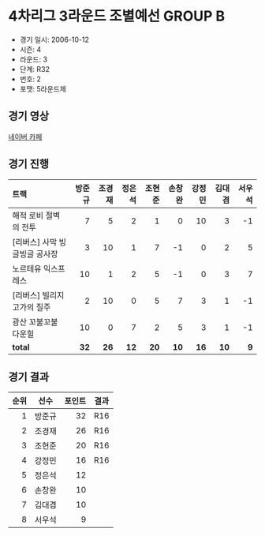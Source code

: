 # 4차리그 3라운드 조별예선 GROUP B

- 경기 일시: 2006-10-12
- 시즌: 4
- 라운드: 3
- 단계: R32
- 번호: 2
- 포맷: 5라운드제





## 경기 영상
[네이버 카페](https://cafe.naver.com/leaguekart/67)

## 경기 진행

| 트랙 | 방준규 | 조경재 | 정은석 | 조현준 | 손창완 | 강정민 | 김대겸 | 서우석 |
|:---|---:|---:|---:|---:|---:|---:|---:|---:|
| 해적 로비 절벽의 전투 | 7 | 5 | 2 | 1 | 0 | 10 | 3 | -1 |
| [리버스] 사막 빙글빙글 공사장 | 3 | 10 | 1 | 7 | -1 | 0 | 2 | 5 |
| 노르테유 익스프레스 | 10 | 1 | 2 | 5 | -1 | 0 | 3 | 7 |
| [리버스] 빌리지 고가의 질주 | 2 | 10 | 0 | 5 | 7 | 3 | 1 | -1 |
| 광산 꼬불꼬불 다운힐 | 10 | 0 | 7 | 2 | 5 | 3 | 1 | -1 |
| __total__ | __32__ | __26__ | __12__ | __20__ | __10__ | __16__ | __10__ | __9__ |




## 경기 결과

| 순위 | 선수 | 포인트 | 결과 |
|---:|:---:|---:|:---:|
| 1 | 방준규 | 32 | R16 |
| 2 | 조경재 | 26 | R16 |
| 3 | 조현준 | 20 | R16 |
| 4 | 강정민 | 16 | R16 |
| 5 | 정은석 | 12 |  |
| 6 | 손창완 | 10 |  |
| 7 | 김대겸 | 10 |  |
| 8 | 서우석 | 9 |  |

